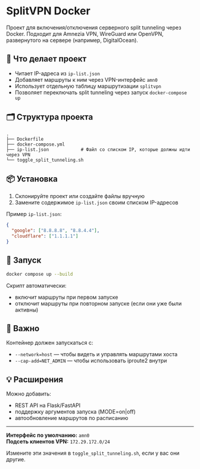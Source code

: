 # SplitVPN Docker

Проект для включения/отключения серверного split tunneling через Docker. Подходит для Amnezia VPN, WireGuard или OpenVPN, развернутого на сервере (например, DigitalOcean).

## 🔧 Что делает проект

- Читает IP-адреса из `ip-list.json`
- Добавляет маршруты к ним через VPN-интерфейс `amn0`
- Использует отдельную таблицу маршрутизации `splitvpn`
- Позволяет переключать split tunneling через запуск `docker-compose up`

## 🗂️ Структура проекта

```
.
├── Dockerfile
├── docker-compose.yml
├── ip-list.json            # Файл со списком IP, которые должны идти через VPN
└── toggle_split_tunneling.sh
```

## 📦 Установка

1. Склонируйте проект или создайте файлы вручную
2. Замените содержимое `ip-list.json` своим списком IP-адресов

Пример `ip-list.json`:
```json
{
  "google": ["8.8.8.8", "8.8.4.4"],
  "cloudflare": ["1.1.1.1"]
}
```

## 🚀 Запуск

```bash
docker compose up --build
```

Скрипт автоматически:

- включит маршруты при первом запуске
- отключит маршруты при повторном запуске (если они уже были активны)

## 📎 Важно

Контейнер должен запускаться с:
- `--network=host` — чтобы видеть и управлять маршрутами хоста
- `--cap-add=NET_ADMIN` — чтобы использовать iproute2 внутри

## 💡 Расширения

Можно добавить:

- REST API на Flask/FastAPI
- поддержку аргументов запуска (MODE=on|off)
- автообновление маршрутов по расписанию

---

**Интерфейс по умолчанию:** `amn0`  
**Подсеть клиентов VPN:** `172.29.172.0/24`

Измените эти значения в `toggle_split_tunneling.sh`, если у вас они другие.